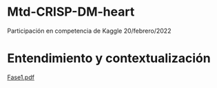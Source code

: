 # Mtd-CRISP-DM-heart
Participación en competencia de Kaggle 20/febrero/2022
# Entendimiento y contextualización 
[Fase1.pdf](https://github.com/Yoyispro/Mtd-CRISP-DM-heart/files/13745394/Fase1.pdf)
